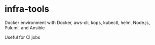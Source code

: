 # infra-tools
Docker environment with Docker, aws-cli, kops, kubectl, helm, Node.js, Pulumi, and Ansible

Useful for CI jobs
